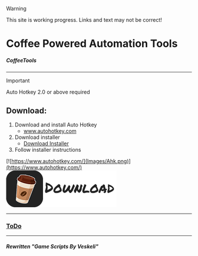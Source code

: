 > [!WARNING]
> This site is working progress.
> Links and text may not be correct!
# Coffee Powered Automation Tools
##### CoffeeTools
- - -
>[!IMPORTANT]
>Auto Hotkey 2.0 or above required
## Download:
1. Download and install Auto Hotkey
	- www.autohotkey.com
2. Download installer
	- [Download Installer](https://github.com/veskeli/CoffeePoweredAutomationTools/releases)
3. Follow installer instructions


[![https://www.autohotkey.com/](Images/Ahk.png)](https://www.autohotkey.com/)
[![Download link here](Images/MyScript.png)](https://github.com/veskeli/CoffeePoweredAutomationTools/releases)
- - -
### [ToDo](Notes/Todo.md)
- - -
##### Rewritten "Game Scripts By Veskeli"